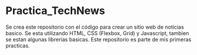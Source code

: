 # Practica_TechNews
Se crea este repositorio con el código para crear un sitio web de noticias basico. Se esta utilizando HTML, CSS (Flexbox, Grid) y Javascript, tambien se estan algunas librerias basicas.
Este repositorio es parte de mis primeras practicas.
